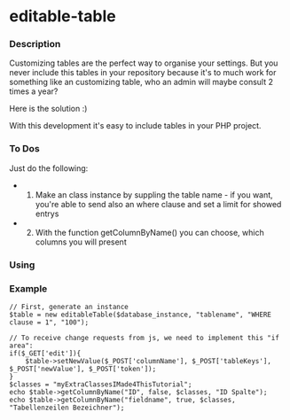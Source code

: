 # editable-table

### Description
Customizing tables are the perfect way to organise your settings.
But you never include this tables in your repository because it's to much work for something like an customizing table, who an admin will maybe consult 2 times a year?

Here is the solution :) 

With this development it's easy to include tables in your PHP project.

### To Dos
Just do the following:
*  1) Make an class instance by suppling the table name - if you want, 
      you're able to send also an where clause and set a limit for showed entrys
*  2) With the function getColumnByName() you can choose, which columns you will present 

### Using


### Example
    // First, generate an instance 
    $table = new editableTable($database_instance, "tablename", "WHERE clause = 1", "100");

    // To receive change requests from js, we need to implement this "if area":
    if($_GET['edit']){
        $table->setNewValue($_POST['columnName'], $_POST['tableKeys'], $_POST['newValue'], $_POST['token']);
    }
    $classes = "myExtraClassesIMade4ThisTutorial";
    echo $table->getColumnByName("ID", false, $classes, "ID Spalte");
    echo $table->getColumnByName("fieldname", true, $classes, "Tabellenzeilen Bezeichner");